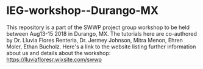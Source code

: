 # IEG-workshop--Durango-MX
This repository is a part of the SWWP project group workshop to be held between Aug13-15 2018 in Durango, MX. The tutorials here are co-authored by Dr. Lluvia Flores Renteria, Dr. Jermey Johnson, Mitra Menon, Ehren Moler, Ethan Bucholz. Here's a link to the website listing further information about us and details about the workshop:
https://lluviafloresr.wixsite.com/swwp

